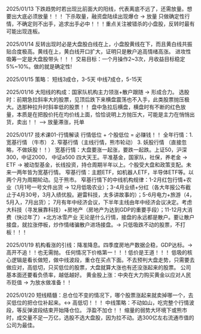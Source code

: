 2025/01/13
下跌趋势时若出现比前面大的阳线，代表离底不远了，还需放量。想要出大底必须放量！！！
下杀取量，融资盘陆续出现爆仓 -> 放量
只做确定性行情，不确定则不出手，追求出手必中！！！重点关注被错杀的小盘股，反转时最有可能出现连板。

2025/01/14
反转出现时必是大盘股白线在上，小盘股黄线在下，而且黄白线共振贴合度极高。黄线在上，黄白线开口扩大，证明只是散户追高情绪高涨。
进攻性吸筹一定是大盘股带头！！！
交易目标：一个月操作2~3次，月收益目标稳定5%~10%。做的就是确定性!

2025/01/15
策略：
短线3成仓，3-5天
中线7成仓，5-15天

2025/01/16
大阳线的构成：国家队机构主力领涨+散户跟随 -> 形成合力。
选股时：前期急拉斜率大的股票，见顶后跌下来横盘震荡也不入手，此类股票抛压极大。选那种拉升时斜率低的股票！！
盘中急拉后横盘，横盘时有不断的红色放量，本质是在把股价托在均价线上面，恰恰说明上方抛压大，可能是主力在悄悄出货，卖出！！ --> 放量滞涨，托单

2025/01/17 技术课01-行情解读
行情低位 + 个股低位 = 必赚钱！！
全年行情：1. 宽基行情 （牛市） 2. 窄基行情（主线行情，熊市轮动） 3. 妖股行情 （直接忽略，不做妖股！！）
宽基行情：大盘要涨一起涨，要跌一起跌。上证50，沪深300，中证2000， 中证a500 四大天王。平准基金，国家队，社保，养老金 -> ETF -> 被动型基金，长线投资，持仓周期半年以上。个股受大盘和政策支配。未来一两年皆为宽基行情。
窄基行情：主题ETF，如机器人ETF，半导体ETF等。以两个月为周期轮动。见于熊市。
窄基行情下的中线机构规律：1-2月红包行情+农业（1月1号一号文件出货 -> 12月低吸农业）；3-4月业绩+分红（各大年报公布截止于4月30号，3月入绩优股。避雷科技，太多讲故事的）；5-6月电力+旅游（4，5月入，7月出货）；
                       7月有年中经济会议，下半年主线由年中经济会议决定。考虑大科技（寻发展靠科技）+房地产（房地产为达到GDP的重要手段）；11-12月大消费（快过年了）+北方冰雪产业
无论是什么行情，接盘的永远都是散户。要让散户接盘，就拉涨停板，炒作情绪骗散户进场接盘。-> 只低吸跌不动的股票，不打板！！！

2025/01/19
机构看涨的引线：降准降息。四季度房地产数据企稳，GDP达标。-> 高开不追！！也无需抛。
任何情况下价格第一！！！低价是王道！！！
低吸的核心逻辑是看长做短，做中线波段，重仓在买点下面。不去预判大盘走势，只需要去做应对，高低切，只买低位的股票，大盘就算大涨也有还没涨起来的股票。
公司基本面还要看负债率，越低越好。
黄金股上涨：中央在大力购买黄金以应对人民币贬值 -> 为放水做准备！！

2025/01/20
短线精髓：总仓位不变的情况下，哪个股票涨起来就卖掉哪一个，去买低位的把仓位补起来。<-> 高低切！！！
中线策略：不动如山，吃完整个行情波段，等反弹波段结束开始降仓位。
浮盈不加仓！！
缩量的弱势大环境下或熊市时，成交量不足一万亿，选股不选大盘股，因为拉不动。选300亿左右流通市值的公司为最佳。